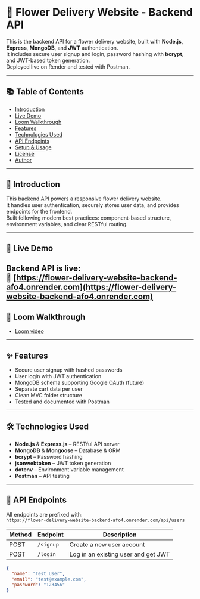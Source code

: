 # 🌸 Flower Delivery Website - Backend API

This is the backend API for a flower delivery website, built with **Node.js**, **Express**, **MongoDB**, and **JWT** authentication.  
It includes secure user signup and login, password hashing with **bcrypt**, and JWT-based token generation.  
Deployed live on Render and tested with Postman.

---

## 📚 Table of Contents
- [Introduction](#introduction)
- [Live Demo](#live-demo)
- [Loom Walkthrough](#loom-video)
- [Features](#features)
- [Technologies Used](#technologies-used)
- [API Endpoints](#api-endpoints)
- [Setup & Usage](#setup--usage)
- [License](#license)
- [Author](#author)

---

## 📌 Introduction

This backend API powers a responsive flower delivery website.  
It handles user authentication, securely stores user data, and provides endpoints for the frontend.  
Built following modern best practices: component-based structure, environment variables, and clear RESTful routing.

---

## 🔗 Live Demo

**Backend API is live:**  
🌱 [https://flower-delivery-website-backend-afo4.onrender.com](https://flower-delivery-website-backend-afo4.onrender.com)
---

## 🎥 Loom Walkthrough

- [Loom video](https://www.loom.com/share/e1d19bddf3e842119ceed8930fd4eed8?sid=ea8a7d2d-02d8-4d52-a072-03bdf816fc06)

---
## ✨ Features

- Secure user signup with hashed passwords
- User login with JWT authentication
- MongoDB schema supporting Google OAuth (future)
- Separate cart data per user
- Clean MVC folder structure
- Tested and documented with Postman

---

## 🛠 Technologies Used

- **Node.js** & **Express.js** – RESTful API server
- **MongoDB** & **Mongoose** – Database & ORM
- **bcrypt** – Password hashing
- **jsonwebtoken** – JWT token generation
- **dotenv** – Environment variable management
- **Postman** – API testing

---

## 📌 API Endpoints

All endpoints are prefixed with:  
`https://flower-delivery-website-backend-afo4.onrender.com/api/users`

| Method | Endpoint      | Description       |
|-------|---------------|------------------|
| POST  | `/signup`     | Create a new user account |
| POST  | `/login`      | Log in an existing user and get JWT |

```json
{
  "name": "Test User",
  "email": "test@example.com",
  "password": "123456"
}
